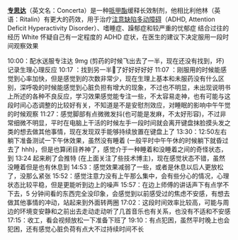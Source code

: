 [**专思达**](https://zh.wikipedia.org/zh-cn/%E4%B8%93%E6%B3%A8%E8%BE%BE#:~:text=%E4%B8%93%E6%80%9D%E8%BE%BE%EF%BC%88%E8%8B%B1%E6%96%87%E5%90%8D,%E8%BE%83%E4%B8%A5%E9%87%8D%E7%9A%84%E5%BF%A7%E9%83%81%E7%97%87%E3%80%82)（英文名：Concerta）是一种[哌甲酯]( https://zh.wikipedia.org/wiki/%E5%93%8C%E7%94%B2%E9%85%AF "哌甲酯")缓释长效制剂，他相比利他林（英语：Ritalin）有更大的药效，用于治疗[注意缺陷多动障碍]( https://zh.wikipedia.org/wiki/%E6%B3%A8%E6%84%8F%E7%BC%BA%E9%99%B7%E5%A4%9A%E5%8A%A8%E9%9A%9C%E7%A2%8D "注意缺陷多动障碍")（ADHD, Attention Deficit Hyperactivity Disorder）、嗜睡症、躁郁症和较严重的忧郁症
结合过往的经历 White 怀疑自己有一定程度的 ADHD 症状，在医生的建议下决定服用一段时间观察效果

10:00：配水送服专注达 9mg (剪药的时候飞出去了一半，现在还没有找到，坏) 记录生理心理反应
10:17 ：找到另一半💊了好好好好好
11:07 ：刚服用的时候能感觉到心率加快，但是感觉到的次数非常少，现在生理上基本和未服药没有什么区别，深呼吸的时候能感觉到心脏负担有增大的现象，不过也不明显，未出现说明书上所述的各种不良反应，学习效果感觉能专注一些，不太容易走神，也有可能与这段时间心态调整的比较好有关，不知道是不是安慰剂效应，对睡眠的影响中午午觉的时候观察
11:27：感觉脚部有点微微发抖(也可能是发麻，不太好形容)，不过非常细微不明显，平时在电脑上干活的时候左手一段时间就会离开键盘抹脸摸头发之类的想去做其他事情，现在发现双手能够持续放置在键盘上了
13:30：12:50左右躺下准备测试一下午休效果，虽然没有睡着 (一般平时中午午休的时候躺下就昏过去了 hhh)，但是也算闭目养神了，感觉介于一种睡着和没睡着之间的奇怪状态，到 13:24 起来刷了会推特 (在上面关注了些技术博主)，现在感觉状态不错，虽然没睡着但是也有休息到
14:53：感觉效果减弱了一些，或者是休息以后人更放松了，没那么紧张
15:52：感觉注意力没有上午那么集中，会有些分心的情况，心理状态比较平稳，但是更能听到边上的噪声
15:57：在边上师傅的讲话声下有点学不下去，5 分钟间看的东西完全没印象，会感觉到以前感受过的焦虑不安感，有想去做其他事情的冲动，站起来到外面转两圈
17:02：这段时间效率比较高，可能与周边的环境变安静和之前出去走动走动听了几首音乐也有关系，也没有不适和不安感
17:15：收工，看会视频放松一下准备下班了
19:10：有点犯困，虽然平时晚上也会犯困，还有感觉心脏负荷有点大不过持续时间不长
